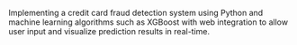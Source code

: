 Implementing a credit card fraud detection system using Python and machine learning algorithms such as XGBoost with web integration to allow user input and visualize prediction results in real-time.
